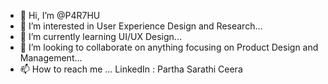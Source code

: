 - 👋 Hi, I’m @P4R7HU
- 👀 I’m interested in User Experience Design and Research...
- 🌱 I’m currently learning UI/UX Design...
- 💞️ I’m looking to collaborate on anything focusing on Product Design and Management...
- 📫 How to reach me ... LinkedIn : Partha Sarathi Ceera

<!---
P4R7HU/P4R7HU is a ✨ special ✨ repository because its `README.md` (this file) appears on your GitHub profile.
You can click the Preview link to take a look at your changes.
--->
